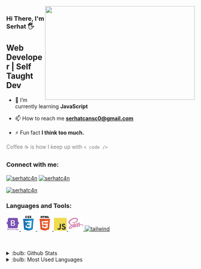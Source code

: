<img src="https://media.giphy.com/media/iIqmM5tTjmpOB9mpbn/giphy.gif" align="right" width="400" height="250">

### **Hi There, I'm Serhat :raised_hand_with_fingers_splayed:**

## Web Developer | Self Taught Dev

- 🌱 I’m currently learning **JavaScript**

- 📫 How to reach me **serhatcansc0@gmail.com**

- ⚡ Fun fact **I think too much.**

<font color="grey"> Coffee ☕ is how I keep up with `< code />` </font>

<h3 align="left">Connect with me:</h3>

<p align="left">
<a href="https://twitter.com/serhatc4n" target="blank"><img align="center" src="https://raw.githubusercontent.com/rahuldkjain/github-profile-readme-generator/master/src/images/icons/Social/twitter.svg" alt="serhatc4n" height="30" width="30" /></a>
<a href="https://instagram.com/serhatc4n" target="blank"><img align="center" src="https://raw.githubusercontent.com/rahuldkjain/github-profile-readme-generator/master/src/images/icons/Social/instagram.svg" alt="serhatc4n" height="30" width="30" /></a>
</p>
<a href="https://linkedin.com/in/serhatc4n" target="blank"><img align="center" src="https://raw.githubusercontent.com/rahuldkjain/github-profile-readme-generator/master/src/images/icons/Social/linked-in-alt.svg" alt="serhatc4n" height="30" width="30" /></a>


<h3 align="left">Languages and Tools:</h3>
<p align="left"> <a href="https://getbootstrap.com" target="_blank" rel="noreferrer"> <img src="https://raw.githubusercontent.com/devicons/devicon/master/icons/bootstrap/bootstrap-plain-wordmark.svg" alt="bootstrap" width="35" height="35"/> </a> <a href="https://www.w3schools.com/css/" target="_blank" rel="noreferrer"> <img src="https://raw.githubusercontent.com/devicons/devicon/master/icons/css3/css3-original-wordmark.svg" alt="css3" width="40" height="40"/> </a> <a href="https://www.w3.org/html/" target="_blank" rel="noreferrer"> <img src="https://raw.githubusercontent.com/devicons/devicon/master/icons/html5/html5-original-wordmark.svg" alt="html5" width="40" height="40"/> </a> <a href="https://developer.mozilla.org/en-US/docs/Web/JavaScript" target="_blank" rel="noreferrer"> <img src="https://raw.githubusercontent.com/devicons/devicon/master/icons/javascript/javascript-original.svg" alt="javascript" width="35" height="35"/> </a> <a href="https://sass-lang.com" target="_blank" rel="noreferrer"> <img src="https://raw.githubusercontent.com/devicons/devicon/master/icons/sass/sass-original.svg" alt="sass" width="40" height="40"/> </a> <a href="https://tailwindcss.com/" target="_blank" rel="noreferrer"> <img src="https://www.vectorlogo.zone/logos/tailwindcss/tailwindcss-icon.svg" alt="tailwind" width="40" height="40"/> </a> </p>

<br />
<br />

<details>
<summary>:bulb: Github Stats</summary>
<img src="https://github-readme-stats.vercel.app/api?username=serhatc4n&theme=gotham&show_icons=true">
</details>

<details>
<summary>:bulb: Most Used Languages</summary>
<img src="https://github-readme-stats.vercel.app/api/top-langs/?username=serhatc4n&layout=compact">
</details>

[Twitter]: https://twitter.com/serhatc4n
[Instagram]: https://www.instagram.com/serhatc4n/
[Linkedin]: https://www.linkedin.com/in/serhatc4n/
[Spotify]: https://open.spotify.com/user/riruktucseebv51ce7xmd6fjx?si=77c1ff9c610c4f8f&nd=1


